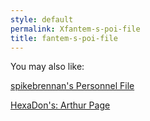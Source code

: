 ```yaml
---
style: default
permalink: Xfantem-s-poi-file
title: fantem-s-poi-file
---
```

You may also like:

[spikebrennan's Personnel File](http://scp-wiki.net/spikebrennan-s-personnel-file)

[HexaDon's: Arthur Page](http://scp-wiki.net/hexadon-s-arthur-page)
